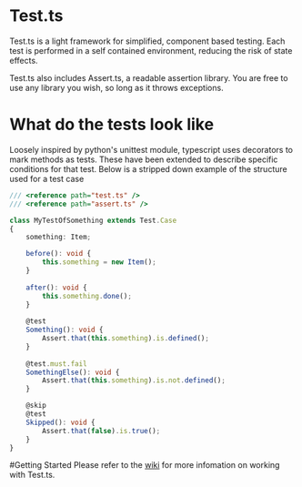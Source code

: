 # Test.ts

Test.ts is a light framework for simplified, component based testing. Each test is performed in a self contained environment, reducing the risk of state effects.

Test.ts also includes Assert.ts, a readable assertion library. You are free to use any library you wish, so long as it throws exceptions.

# What do the tests look like

Loosely inspired by python's unittest module, typescript uses decorators to mark methods as tests. These have been extended to describe specific conditions for that test. Below is a stripped down example of the structure used for a test case
  
```typescript
/// <reference path="test.ts" />
/// <reference path="assert.ts" />

class MyTestOfSomething extends Test.Case
{
    something: Item;

    before(): void {
        this.something = new Item();
    }
    
    after(): void {
        this.something.done();
    }
    
    @test
    Something(): void {
        Assert.that(this.something).is.defined();
    }
    
    @test.must.fail
    SomethingElse(): void {
        Assert.that(this.something).is.not.defined();
    }

    @skip
    @test
    Skipped(): void {
        Assert.that(false).is.true();
    }
}
```

#Getting Started
Please refer to the [wiki](https://github.com/SilentPenguin/Test.ts/wiki) for more infomation on working with Test.ts.
